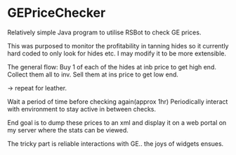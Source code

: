 # GEPriceChecker

Relatively simple Java program to utilise RSBot to check GE prices.

This was purposed to monitor the profitability in tanning hides so it currently hard coded to only look for hides etc.
I may modify it to be more extensible.

The general flow:
Buy 1 of each of the hides at inb price to get high end.
Collect them all to inv.
Sell them at ins price to get low end.

-> repeat for leather.

Wait a period of time before checking again(approx 1hr)
Periodically interact with environment to stay active in between checks.


End goal is to dump these prices to an xml and display it on a web portal on my server where the stats can be viewed.


The tricky part is reliable interactions with GE.. the joys of widgets ensues.
